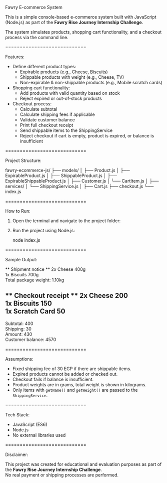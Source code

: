 Fawry E-commerce System 

This is a simple console-based e-commerce system built with JavaScript (Node.js) as part of the **Fawry Rise Journey Internship Challenge**.

The system simulates products, shopping cart functionality, and a checkout process via the command line.

============================

Features:

- Define different product types:
  - Expirable products (e.g., Cheese, Biscuits)
  - Shippable products with weight (e.g., Cheese, TV)
  - Non-expirable & non-shippable products (e.g., Mobile scratch cards)
- Shopping cart functionality:
  - Add products with valid quantity based on stock
  - Reject expired or out-of-stock products
- Checkout process:
  - Calculate subtotal
  - Calculate shipping fees if applicable
  - Validate customer balance
  - Print full checkout receipt
  - Send shippable items to the ShippingService
  - Reject checkout if cart is empty, product is expired, or balance is insufficient

============================

Project Structure:

fawry-ecommerce-js/
├── models/
│   ├── Product.js
│   ├── ExpirableProduct.js
│   ├── ShippableProduct.js
│   ├── ExpirableShippableProduct.js
│   ├── Customer.js
│   └── CartItem.js
│
├── services/
│   └── ShippingService.js
│
├── Cart.js
├── checkout.js
└── index.js

============================

How to Run:

1. Open the terminal and navigate to the project folder:

2. Run the project using Node.js:

   node index.js

============================

Sample Output:

** Shipment notice **
2x Cheese 400g  
1x Biscuits 700g  
Total package weight: 1.10kg  

** Checkout receipt **
2x Cheese 200  
1x Biscuits 150  
1x Scratch Card 50  
----------------------  
Subtotal: 400  
Shipping: 30  
Amount: 430  
Customer balance: 4570  

============================

Assumptions:

- Fixed shipping fee of 30 EGP if there are shippable items.
- Expired products cannot be added or checked out.
- Checkout fails if balance is insufficient.
- Product weights are in grams, total weight is shown in kilograms.
- Only items with `getName()` and `getWeight()` are passed to the `ShippingService`.

============================

Tech Stack:

- JavaScript (ES6)
- Node.js
- No external libraries used

============================

Disclaimer:

This project was created for educational and evaluation purposes as part of the **Fawry Rise Journey Internship Challenge**.  
No real payment or shipping processes are performed.
